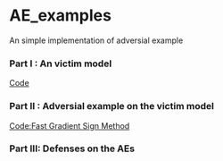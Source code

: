 # AE_examples
An simple  implementation  of adversial example



###  Part I : An victim model

[Code](https://github.com/xingyushu/AE_examples/blob/main/task1.py)

### Part II : Adversial example on  the victim model

[Code:Fast Gradient Sign Method](https://github.com/xingyushu/AE_examples/blob/main/task2.py)


### Part III: Defenses on the AEs

